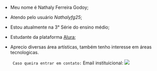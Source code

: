 - Meu nome é Nathaly Ferreira Godoy;
- Atendo pelo usuário _Nathalyfg25_;
- Estou atualmente na 3° Série do ensino médio;
- Estudante da plataforma [Alura](htts//:www.alura.com.br);
- Aprecio diversas área artísticas, também tenho interesse em áreas tecnologicas.

  ` Caso queira entrar em contato:`
  Email instituicional:
  ![](00001106106805sp@al.educacao.sp.gov.br)
